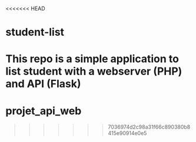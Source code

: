 <<<<<<< HEAD
# student-list 
This repo is a simple application to list student with a webserver (PHP) and API (Flask)
=======
# projet_api_web
>>>>>>> 7036974d2c98a31f66c890380b8415e90914e0e5
